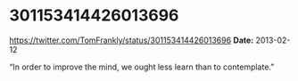 # 301153414426013696
https://twitter.com/TomFrankly/status/301153414426013696
**Date:** 2013-02-12

“In order to improve the mind, we ought less learn than to contemplate.”
